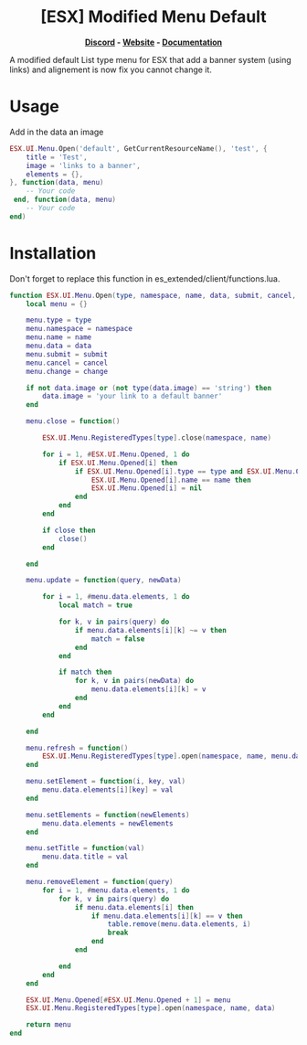 <h1 align='center'>[ESX] Modified Menu Default</a></h1><p align='center'><b><a href='https://discord.esx-framework.org/'>Discord</a> - <a href='https://esx-framework.org/'>Website</a> - <a href='https://docs.esx-framework.org/legacy/installation'>Documentation</a></b></h5>

A modified default List type menu for ESX that add a banner system (using links) and alignement is now fix you cannot change it.

# Usage

Add in the data an image

```lua
ESX.UI.Menu.Open('default', GetCurrentResourceName(), 'test', {
	title = 'Test',
 	image = 'links to a banner',
  	elements = {},
}, function(data, menu)
	-- Your code
 end, function(data, menu)
 	-- Your code
end)
```

# Installation

Don't forget to replace this function in es_extended/client/functions.lua.

```lua
function ESX.UI.Menu.Open(type, namespace, name, data, submit, cancel, change, close)
    local menu = {}

    menu.type = type
    menu.namespace = namespace
    menu.name = name
    menu.data = data
    menu.submit = submit
    menu.cancel = cancel
    menu.change = change

    if not data.image or (not type(data.image) == 'string') then
        data.image = 'your link to a default banner'
    end

    menu.close = function()

        ESX.UI.Menu.RegisteredTypes[type].close(namespace, name)

        for i = 1, #ESX.UI.Menu.Opened, 1 do
            if ESX.UI.Menu.Opened[i] then
                if ESX.UI.Menu.Opened[i].type == type and ESX.UI.Menu.Opened[i].namespace == namespace and
                    ESX.UI.Menu.Opened[i].name == name then
                    ESX.UI.Menu.Opened[i] = nil
                end
            end
        end

        if close then
            close()
        end

    end

    menu.update = function(query, newData)

        for i = 1, #menu.data.elements, 1 do
            local match = true

            for k, v in pairs(query) do
                if menu.data.elements[i][k] ~= v then
                    match = false
                end
            end

            if match then
                for k, v in pairs(newData) do
                    menu.data.elements[i][k] = v
                end
            end
        end

    end

    menu.refresh = function()
        ESX.UI.Menu.RegisteredTypes[type].open(namespace, name, menu.data)
    end

    menu.setElement = function(i, key, val)
        menu.data.elements[i][key] = val
    end

    menu.setElements = function(newElements)
        menu.data.elements = newElements
    end

    menu.setTitle = function(val)
        menu.data.title = val
    end

    menu.removeElement = function(query)
        for i = 1, #menu.data.elements, 1 do
            for k, v in pairs(query) do
                if menu.data.elements[i] then
                    if menu.data.elements[i][k] == v then
                        table.remove(menu.data.elements, i)
                        break
                    end
                end

            end
        end
    end

    ESX.UI.Menu.Opened[#ESX.UI.Menu.Opened + 1] = menu
    ESX.UI.Menu.RegisteredTypes[type].open(namespace, name, data)

    return menu
end
```
